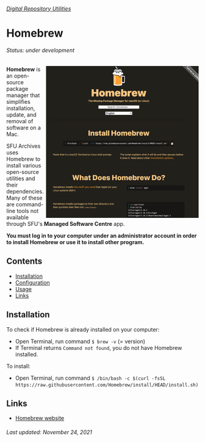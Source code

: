 ###### [Digital Repository Utilities](../README.md)

# Homebrew
###### Status: under development
<img align="right" width="400" src="../screenshots/homebrew-image.png">

**Homebrew** is an open-source package manager that simplifies installation, update, and removal of software on a Mac.

SFU Archives uses Homebrew to install various open-source utilities and their dependencies. Many of these are command-line tools not available through SFU's **Managed Software Centre** app.

**You must  log in to your computer under an administrator account in order to install Homebrew or use it to install other program.**

## Contents
- [Installation](#installation)
- [Configuration](#configuration)
- [Usage](#usage)
- [Links](#links)

## Installation
To check if Homebrew is already installed on your computer:
- Open Terminal, run command `$ brew -v` (= version)
- If Terminal returns `Command not found`, you do not have Homebrew installed.

To install:
- Open Terminal, run command `$ /bin/bash -c $(curl -fsSL https://raw.githubusercontent.com/Homebrew/install/HEAD/install.sh)`

## Links
- [Homebrew website](https://brew.sh)

###### Last updated: November 24, 2021

